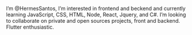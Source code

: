 I’m @HermesSantos, I’m interested in frontend and beckend and currently learning JavaScript, CSS, HTML, Node, React, Jquery, and C#.
I’m looking to collaborate on private and open sources projects, front and backend.
Flutter enthusiastic.
